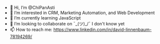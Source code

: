- 👋 Hi, I’m @ChiPanAsti
- 👀 I’m interested in CRM, Marketing Automation, and Web Development
- 🌱 I’m currently learning JavaScript
- 💞️ I’m looking to collaborate on ¯\_(ツ)_/¯ I don't know yet
- 📫 How to reach me: https://www.linkedin.com/in/david-linnenbaum-78194269/

<!---
ChiPanAsti/ChiPanAsti is a ✨ special ✨ repository because its `README.md` (this file) appears on your GitHub profile.
You can click the Preview link to take a look at your changes.
--->
